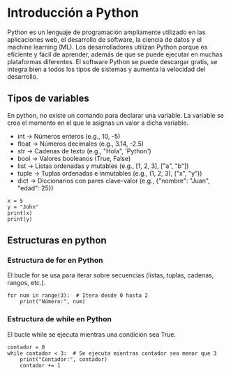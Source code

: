 # Introducción a Python
Python es un lenguaje de programación ampliamente utilizado en las aplicaciones web, el desarrollo de software, la ciencia de datos y el machine learning (ML). Los desarrolladores utilizan Python porque es eficiente y fácil de aprender, además de que se puede ejecutar en muchas plataformas diferentes. El software Python se puede descargar gratis, se integra bien a todos los tipos de sistemas y aumenta la velocidad del desarrollo.
## Tipos de variables
En python, no existe un comando para declarar una variable. La variable se crea el momento en el que le asignas un valor a dicha variable. 
* int → Números enteros (e.g., 10, -5)
* float → Números decimales (e.g., 3.14, -2.5)
* str → Cadenas de texto (e.g., "Hola", 'Python')
* bool → Valores booleanos (True, False)
* list → Listas ordenadas y mutables (e.g., [1, 2, 3], ["a", "b"])
* tuple → Tuplas ordenadas e inmutables (e.g., (1, 2, 3), ("x", "y"))
* dict → Diccionarios con pares clave-valor (e.g., {"nombre": "Juan", "edad": 25})
```
x = 5
y = "John"
print(x)
print(y)
```
## Estructuras en python
### Estructura de for en Python
El bucle for se usa para iterar sobre secuencias (listas, tuplas, cadenas, rangos, etc.).
```
for num in range(3):  # Itera desde 0 hasta 2
    print("Número:", num)
```
### Estructura de while en Python
El bucle while se ejecuta mientras una condición sea True.
```
contador = 0
while contador < 3:  # Se ejecuta mientras contador sea menor que 3
    print("Contador:", contador)
    contador += 1
```






